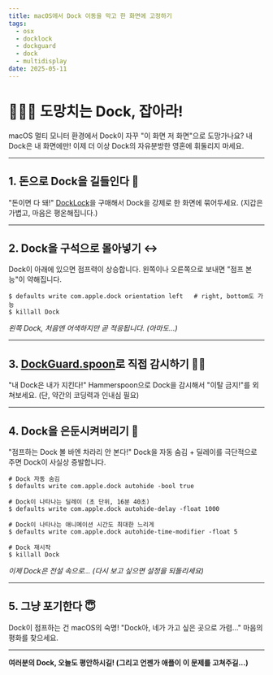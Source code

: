 ```yaml
---
title: macOS에서 Dock 이동을 막고 한 화면에 고정하기
tags:
  - osx
  - docklock
  - dockguard
  - dock
  - multidisplay
date: 2025-05-11
---
```


# 🏃‍♂️💨 도망치는 Dock, 잡아라!

macOS 멀티 모니터 환경에서 Dock이 자꾸 "이 화면 저 화면"으로 도망가나요?
내 Dock은 내 화면에만!
이제 더 이상 Dock의 자유분방한 영혼에 휘둘리지 마세요.

---

## 1. 돈으로 Dock을 길들인다 💸

"돈이면 다 돼!"
[DockLock](https://docklockpro.com/)을 구매해서 Dock을 강제로 한 화면에 묶어두세요.
(지갑은 가볍고, 마음은 평온해집니다.)

---

## 2. Dock을 구석으로 몰아넣기 ↔️

Dock이 아래에 있으면 점프력이 상승합니다.
왼쪽이나 오른쪽으로 보내면 "점프 본능"이 약해집니다.

```shell
$ defaults write com.apple.dock orientation left   # right, bottom도 가능
$ killall Dock
```
*왼쪽 Dock, 처음엔 어색하지만 곧 적응됩니다. (아마도...)*

---

## 3. [DockGuard.spoon](https://github.com/ohyoungpark/DockGuard.spoon)로 직접 감시하기 🕵️‍♂️

"내 Dock은 내가 지킨다!"
Hammerspoon으로 Dock을 감시해서
"이탈 금지!"를 외쳐보세요.
(단, 약간의 코딩력과 인내심 필요)

---

## 4. Dock을 은둔시켜버리기 🫥

"점프하는 Dock 볼 바엔 차라리 안 본다!"
Dock을 자동 숨김 + 딜레이를 극단적으로 주면
Dock이 사실상 증발합니다.

```shell
# Dock 자동 숨김
$ defaults write com.apple.dock autohide -bool true

# Dock이 나타나는 딜레이 (초 단위, 16분 40초)
$ defaults write com.apple.dock autohide-delay -float 1000

# Dock이 나타나는 애니메이션 시간도 최대한 느리게
$ defaults write com.apple.dock autohide-time-modifier -float 5

# Dock 재시작
$ killall Dock
```
*이제 Dock은 전설 속으로... (다시 보고 싶으면 설정을 되돌리세요)*

---

## 5. 그냥 포기한다 😇

Dock이 점프하는 건 macOS의 숙명!
"Dock아, 네가 가고 싶은 곳으로 가렴..."
마음의 평화를 찾으세요.

---

**여러분의 Dock, 오늘도 평안하시길!
(그리고 언젠가 애플이 이 문제를 고쳐주길...)**
